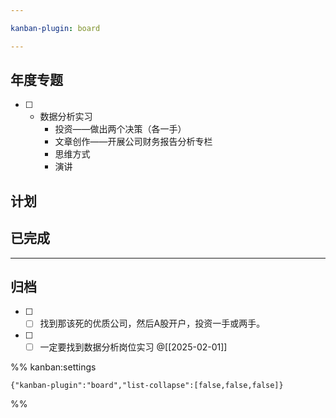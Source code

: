 ```yaml
---

kanban-plugin: board

---
```


## 年度专题

- [ ] - 数据分析实习
	- 投资——做出两个决策（各一手）
	- 文章创作——开展公司财务报告分析专栏
	- 思维方式
	- 演讲


## 计划



## 已完成



***

## 归档

- [ ] - [ ] 找到那该死的优质公司，然后A股开户，投资一手或两手。
- [ ] - [ ] 一定要找到数据分析岗位实习
	@[[2025-02-01]]

%% kanban:settings
```
{"kanban-plugin":"board","list-collapse":[false,false,false]}
```
%%